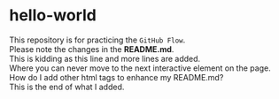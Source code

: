 # hello-world
This repository is for practicing the `GitHub Flow`.<br>
Please note the changes in the **README.md**.<br>
This is kidding as this line and more lines are added.<br>
Where you can never move to the next interactive element on the page. <br>
How do I add other html tags to enhance my README.md? <br>
This is the end of what I added.
